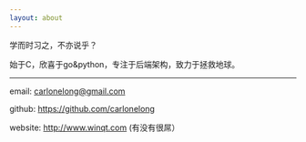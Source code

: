 ```yaml
---
layout: about
---
```

<p>
   学而时习之，不亦说乎？
</p>

始于C，欣喜于go&python，专注于后端架构，致力于拯救地球。

------------------------------------------------------------------------------------------------

email: <a href="mailto:carlonelong@gmail.com">carlonelong@gmail.com</a>

github: <a href="https://github.com/carlonelong" class="text">https://github.com/carlonelong</a>

website: <a href="http://www.winqt.com" class="text">http://www.winqt.com</a> (有没有很屌）
